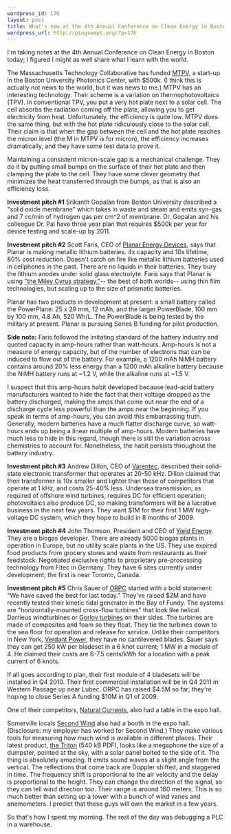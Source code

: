 ```yaml
--- 
wordpress_id: 176
layout: post
title: What's new at the 4th Annual Conference on Clean Energy in Boston
wordpress_url: http://pingswept.org/?p=176
---
```

I'm taking notes at the 4th Annual Conference on Clean Energy in Boston today; I figured I might as well share what I learn with the world.

The Massachusetts Technology Collaborative has funded <a href="http://www.mtpvcorp.com/">MTPV</a>, a start-up in the Boston University Photonics Center, with $500k. (I think this is actually not news to the world, but it was news to me.) MTPV has an interesting technology. Their scheme is a variation on thermophotovoltaics (TPV). In conventional TPV, you put a very hot plate next to a solar cell. The cell absorbs the radiation coming off the plate, allowing you to get electricity from heat. Unfortunately, the efficiency is quite low. MTPV does the same thing, but with the hot plate ridiculously close to the solar cell. Their claim is that when the gap between the cell and the hot plate reaches the micron level (the M in MTPV is for micron), the efficiency increases dramatically, and they have some test data to prove it.

Maintaining a consistent micron-scale gap is a mechanical challenge. They do it by putting small bumps on the surface of their hot plate and then clamping the plate to the cell. They have some clever geometry that minimizes the heat transferred through the bumps, as that is also an efficiency loss.

**Investment pitch #1**
Srikanth Gopalan from Boston University described a "solid oxide membrane" which takes in waste and steam and emits syn-gas and 7 cc/min of hydrogen gas per cm^2 of membrane. Dr. Gopalan and his colleague Dr. Pal have three year plan that requires $500k per year for device testing and scale-up by 2011.

**Investment pitch #2**
Scott Faris, CEO of <a href="http://www.planarenergy.com/">Planar Energy Devices</a>, says that Planar is making metallic lithium batteries. 4x capacity and 10x lifetime, 80% cost reduction. Doesn't catch on fire like metallic lithium batteries used in cellphones in the past. There are no liquids in their batteries. They bury the lithium anodes under solid glass electrolyte. Faris says that Planar is using <a href="http://www.google.com/search?q=miley+cyrus+best+of+both+worlds">"the Miley Cyrus strategy,"</a>-- the best of both worlds-- using thin film technologies, but scaling up to the size of prismatic batteries.

Planar has two products in development at present: a small battery called the PowerPlane: 25 x 29 mm, 12 mAh, and the larger PowerBlade, 100 mm by 100 mm, 4.8 Ah, 520 Wh/L. The PowerBlade is being tested by the military at present. Planar is pursuing Series B funding for pilot production.

**Side note:** Faris followed the irritating standard of the battery industry and quoted capacity in amp-hours rather than watt-hours. Amp-hours is not a measure of energy capacity, but of the number of electrons that can be induced to flow out of the battery. For example, a 1200 mAh NiMH battery contains around 20% less energy than a 1200 mAh alkaline battery because the NiMH battery runs at ~1.2 V, while the alkaline runs at ~1.5 V.

I suspect that this amp-hours habit developed because lead-acid battery manufacturers wanted to hide the fact that their voltage dropped as the battery discharged, making the amps that come out near the end of a discharge cycle less powerful than the amps near the beginning. If you speak in terms of amp-hours, you can avoid this embarrassing truth. Generally, modern batteries have a much flatter discharge curve, so watt-hours ends up being a linear multiple of amp-hours. Modern batteries have much less to hide in this regard, though there is still the variation across chemistries to account for. Nonetheless, the habit persists throughout the battery industry.

**Investment pitch #3**
Andrew Dillon, CEO of <a href="http://varentec.com/">Varentec</a>, described their solid-state electronic transformer that operates at 20-50 kHz. Dillon claimed that their transformer is 10x smaller and lighter than those of competitors that operate at 1 kHz, and costs 25-40% less. Undersea transmission, as required of offshore wind turbines, requires DC for efficient operation; photovoltaics also produce DC, so making transformers will be a lucrative business in the next few years. They want $1M for their first 1 MW high-voltage DC system, which they hope to build in 8 months of 2009.

**Investment pitch #4**
John Thomson, President and CEO of <a href="http://yieldenergy.com/">Yield Energy</a>. They are a biogas developer. There are already 5000 biogas plants in operation in Europe, but no utility scale plants in the US. They use expired food products from grocery stores and waste from restaurants as their feedstock. Negotiated exclusive rights to proprietary pre-processing technology from Fitec in Germany. They have 6 sites currently under development; the first is near Toronto, Canada.

**Investment pitch #5**
Chris Sauer of <a href="http://www.oceanrenewablepower.com/home.htm">ORPC</a> started with a bold statement: "We have saved the best for last today." They've raised $2M and have recently tested their kinetic tidal generator in the Bay of Fundy. The systems are "horizontally-mounted cross-flow turbines" that look like helical Darrieus windturbines or <a href="http://www.gcktechnology.com/GCK/pg2.html">Gorlov turbines</a> on their sides. The turbines are made of composites and foam so they float. They tie the turbines down to the sea floor for operation and release for service. Unlike their competitors in New York, <a href="http://pingswept.org/2007/08/13/tidal-turbines-in-the-east-river-facing-fundamental-limits/">Verdant Power</a>, they have no cantilevered blades. Sauer says they can get 250 kW per bladeset in a 6 knot current; 1 MW in a module of 4. He claimed their costs are 6-7.5 cents/kWh for a location with a peak current of 6 knots.

If all goes according to plan, their first module of 4 bladesets will be installed in Q4 2010. Their first commercial installation will be in Q4 2011 in Western Passage up near Lubec. ORPC has raised $4.5M so far; they're hoping to close Series A funding $10M in Q1 of 2009.

One of their competitors, <a href="http://naturalcurrents.com/">Natural Currents</a>, also had a table in the expo hall.

Somerville locals <a href="http://www.secondwind.com/">Second Wind</a> also had a booth in the expo hall. (Disclosure: my employer has worked for Second Wind.) They make various tools for measuring how much wind is available in different places. Their latest product, <a href="http://www.secondwind.com/PDFdocs/WindTech9-2008.pdf">the Triton</a> (540 kB PDF), looks like a megaphone the size of a dumpster, pointed at the sky, with a solar panel bolted to the side of it. The thing is absolutely amazing. It emits sound waves at a slight angle from the vertical. The reflections that come back are Doppler shifted, and staggered in time. The frequency shift is proportional to the air velocity and the delay is proportional to the height. They can change the direction of the signal, so they can tell wind direction too. Their range is around 160 meters. This is so much better than setting up a tower with a bunch of wind vanes and anemometers. I predict that these guys will own the market in a few years.

So that's how I spent my morning. The rest of the day was debugging a PLC in a warehouse.
